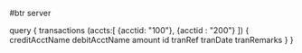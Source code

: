 #btr server

query {
  transactions (accts:[
      {acctid: "100"},
    	{acctid : "200"}
  						])
  {
    creditAcctName
    debitAcctName
    amount
    id
    tranRef
    tranDate
    tranRemarks
  }
}